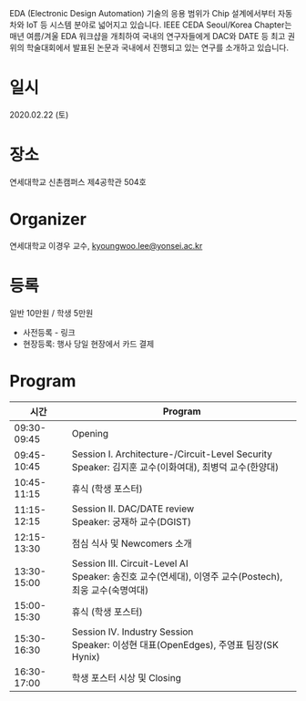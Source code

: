 EDA (Electronic Design Automation) 기술의 응용 범위가 Chip 설계에서부터 자동차와 IoT 등 시스템 분야로 넓어지고 있습니다. IEEE CEDA Seoul/Korea Chapter는 매년 여름/겨울 EDA 워크샵을 개최하여 국내의 연구자들에게 DAC와 DATE 등 최고 권위의 학술대회에서 발표된 논문과 국내에서 진행되고 있는 연구를 소개하고 있습니다.

# 일시
2020.02.22 (토)

# 장소
연세대학교 신촌캠퍼스 제4공학관 504호

# Organizer
연세대학교 이경우 교수, kyoungwoo.lee@yonsei.ac.kr

# 등록
일반 10만원 / 학생 5만원
* 사전등록 - 링크
* 현장등록: 행사 당일 현장에서 카드 결제

# Program

| 시간 | Program |
| --- | ------- |
| 09:30-09:45 | Opening |
| 09:45-10:45 | Session I. Architecture-/Circuit-Level Security <br> Speaker: 김지훈 교수(이화여대), 최병덕 교수(한양대) |
| 10:45-11:15 | 휴식 (학생 포스터) |
| 11:15-12:15 | Session II. DAC/DATE review <br> Speaker: 궁재하 교수(DGIST) |
| 12:15-13:30 | 점심 식사 및 Newcomers 소개 |
| 13:30-15:00 | Session III. Circuit-Level AI <br> Speaker: 송진호 교수(연세대), 이영주 교수(Postech), 최웅 교수(숙명여대) |
| 15:00-15:30 | 휴식 (학생 포스터) |
| 15:30-16:30 | Session IV. Industry Session <br> Speaker: 이성현 대표(OpenEdges), 주영표 팀장(SK Hynix) |
| 16:30-17:00 | 학생 포스터 시상 및 Closing |
